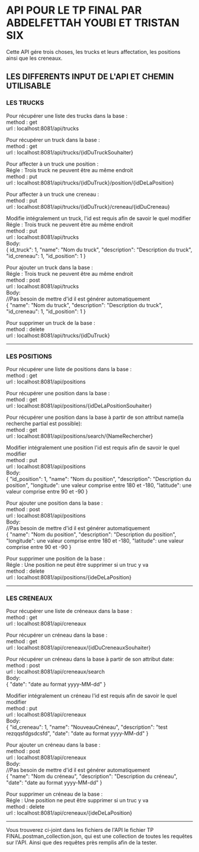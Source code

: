 # API POUR LE TP FINAL PAR ABDELFETTAH YOUBI ET TRISTAN SIX

Cette API gére trois choses, les trucks et leurs affectation, 
les positions ainsi que les creneaux.

## LES DIFFERENTS INPUT DE L'API ET CHEMIN UTILISABLE
### LES TRUCKS

Pour récupérer une liste des trucks dans la base :</br>
method : get</br>
url : localhost:8081/api/trucks</br>

Pour récupérer un truck dans la base :</br>
method : get</br>
url : localhost:8081/api/trucks/{idDuTruckSouhaiter}</br>

Pour affecter à un truck une position :</br>
Régle : Trois truck ne peuvent être au même endroit</br>
method : put</br>
url : localhost:8081/api/trucks/{idDuTruck}/position/{idDeLaPosition}</br>

Pour affecter à un truck une creneau :</br>
method : put</br>
url : localhost:8081/api/trucks/{idDuTruck}/creneau/{idDuCreneau}</br>

Modifie intégralement un truck, l'id est requis afin de savoir le quel modifier</br>
Régle : Trois truck ne peuvent être au même endroit</br>
method : put</br>
url : localhost:8081/api/trucks</br>
Body:</br>
{
id_truck": 1,
"name": "Nom du truck",
"description": "Description du truck",
"id_creneau": 1,
"id_position": 1
}

Pour ajouter un truck dans la base :</br>
Régle : Trois truck ne peuvent être au même endroit</br>
method : post</br>
url : localhost:8081/api/trucks</br>
Body:</br>
//Pas besoin de mettre d'id il est générer automatiquement</br>
{
"name": "Nom du truck",
"description": "Description du truck",
"id_creneau": 1,
"id_position": 1
}

Pour supprimer un truck de la base :</br>
method : delete</br>
url : localhost:8081/api/trucks/{idDuTruck}</br>

--------------------------------------------------------------------
### LES POSITIONS
Pour récupérer une liste de positions dans la base :</br>
method : get</br>
url : localhost:8081/api/positions</br>

Pour récupérer une position dans la base :</br>
method : get</br>
url : localhost:8081/api/positions/{idDeLaPositionSouhaiter}</br>

Pour récupérer une position dans la base à partir de son attribut name(la recherche
partial est possible):</br>
method : get</br>
url : localhost:8081/api/positions/search/{NameRechercher}</br>

Modifier intégralement une position l'id est requis afin de savoir le quel modifier</br>
method : put</br>
url : localhost:8081/api/positions</br>
Body:</br>
{
"id_position": 1,
"name": "Nom du position",
"description": "Description du position",
"longitude": une valeur comprise entre 180 et -180,
"latitude": une valeur comprise entre 90 et -90
}

Pour ajouter une position dans la base :</br>
method : post</br>
url : localhost:8081/api/positions</br>
Body:</br>
//Pas besoin de mettre d'id il est générer automatiquement</br>
{
"name": "Nom du position",
"description": "Description du position",
"longitude": une valeur comprise entre 180 et -180,
"latitude": une valeur comprise entre 90 et -90
}

Pour supprimer une position de la base :</br>
Régle : Une position ne peut être supprimer si un truc y va</br>
method : delete</br>
url : localhost:8081/api/positions/{ideDeLaPosition}</br>

--------------------------------------------------------------------
### LES CRENEAUX
Pour récupérer une liste de créneaux dans la base :</br>
method : get</br>
url : localhost:8081/api/creneaux</br>

Pour récupérer un créneau dans la base :</br>
method : get</br>
url : localhost:8081/api/creneaux/{idDuCreneauxSouhaiter}</br>

Pour récupérer un créneau dans la base à partir de son attribut date:</br>
method : post</br>
url : localhost:8081/api/creneaux/search</br>
Body:</br>
{
"date": "date au format yyyy-MM-dd"
}

Modifier intégralement un créneau l'id est requis afin de savoir le quel modifier</br>
method : put</br>
url : localhost:8081/api/creneaux</br>
Body:</br>
{
"id_creneau": 1,
"name": "NouveauCréneau",
"description": "test rezqqsfdgsdcsfd",
"date": "date au format yyyy-MM-dd"
}

Pour ajouter un créneau dans la base :</br>
method : post</br>
url : localhost:8081/api/creneaux</br>
Body:</br>
//Pas besoin de mettre d'id il est générer automatiquement</br>
{
"name": "Nom du créneau",
"description": "Description du créneau",
"date": "date au format yyyy-MM-dd"
}

Pour supprimer un créneau de la base :</br>
Régle : Une position ne peut être supprimer si un truc y va</br>
method : delete</br>
url : localhost:8081/api/creneaux/{ideDeLaPosition}</br>


--------------------------------------------------------------------
Vous trouverez ci-joint dans les fichiers de l'API le fichier 
TP FINAL.postman_collection.json, qui est une collection de toutes 
les requêtes sur l'API. Ainsi que des requêtes près remplis afin de la tester.
